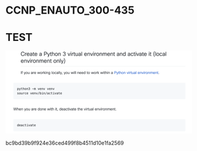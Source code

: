 # CCNP_ENAUTO_300-435
# TEST

![image-20230726155112867](images/image-20230726155112867.png)

bc9bd39b9f924e36ced499f8b4511d10e1fa2569
